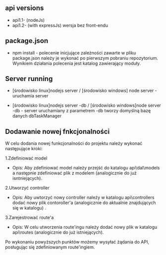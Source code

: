 api versions
------------

- api1.1- (nodeJs)
- api1.2- (with expressJs) wersja bez front-endu




package.json
------------


- npm install - polecenie inicjujące zależności zawarte w pliku package.json
	          należy je wykonać po pierwszym pobraniu repozytorium.
	          Wynikiem działania polecenia jest katalog zawierający moduły.

Server running
--------------
 

- [środowisko linux]nodejs server / [środowisko windows] node server - uruchamia server

- [środowisko linux]nodejs server -db / [środowisko windows]node server -db  - server uruchamiany z parametrem -db tworzy domyślną 
                                                       bazę danych dbTaskManager

Dodawanie nowej fnkcjonalności
------------------------------

W celu dodania nowej funkcjonalności do projektu należy wykonać następujące kroki: 

1.Zdefiniować  model 

- Opis:
	Aby zdefiniować model należy przejść do katalogu  api\dal\models a następnie zdefiniować plik z modelem (analogicznie do już isntniejących).

2.Utworzyć controller

- Opis:
	Aby uwtorzyć nowy controller należy w katalogu api\controllers dodać nowy plik contoroller'a (analogicznie do aktualnie znajdujących się w katalogu) .

3.Zarejestrować route'a

- Opis:
	W celu  utworzenia route'ingu należy dodać nowy plik w katalogu api\routes (analogicznie do już istniejących).


Po wykonaniu powyższych punktów możemy wysyłać żądania do API, posługując się zdefiniowanym route'ingiem.
